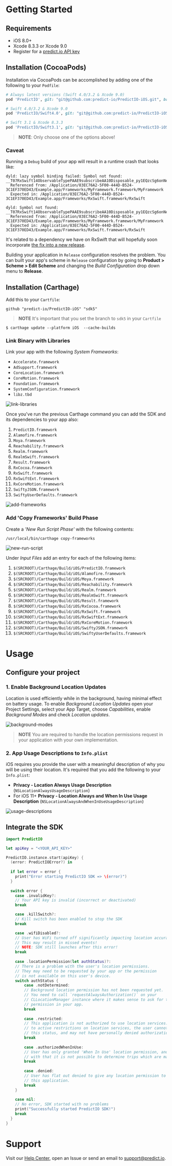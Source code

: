 # Getting Started

## Requirements

* iOS 8.0+
* Xcode 8.3.3 or Xcode 9.0
* Register for a [predict.io API key](http://www.predict.io/service/registration/?level=1)

## Installation (CocoaPods)

Installation via CocoaPods can be accomplished by adding one of the following to your `Podfile`:

```ruby
# Always latest versions (Swift 4.0/3.2 & Xcode 9.0)
pod 'PredictIO', git: "git@github.com:predict-io/PredictIO-iOS.git", branch: "sdk5"

# Swift 4.0/3.2 & Xcode 9.0
pod 'PredictIO/Swift4.0', git: "git@github.com:predict-io/PredictIO-iOS.git", branch: "sdk5"

# Swift 3.1 & Xcode 8.3.3
pod 'PredictIO/Swift3.1', git: "git@github.com:predict-io/PredictIO-iOS.git", branch: "sdk5"
```

> **NOTE**: Only choose one of the options above!

### Caveat

Running a `Debug` build of your app will result in a runtime crash that looks like:

```
dyld: lazy symbol binding failed: Symbol not found: __T07RxSwift14ObservableTypePAAE9subscribeAA10Disposable_py1EQzcSg6onNext_ys5Error_pcSg0gI0yycSg0G9CompletedAM0G8DisposedtFfA1_
  Referenced from: /Application/83EC76A2-5F00-444D-B524-3C1EF370ED43/Example.app/Frameworks/MyFramework.framework/MyFramework
  Expected in: /Application/83EC76A2-5F00-444D-B524-3C1EF370ED43/Example.app/Frameworks/RxSwift.framework/RxSwift

dyld: Symbol not found: __T07RxSwift14ObservableTypePAAE9subscribeAA10Disposable_py1EQzcSg6onNext_ys5Error_pcSg0gI0yycSg0G9CompletedAM0G8DisposedtFfA1_
  Referenced from: /Application/83EC76A2-5F00-444D-B524-3C1EF370ED43/Example.app/Frameworks/MyFramework.framework/MyFramework
  Expected in: /Application/83EC76A2-5F00-444D-B524-3C1EF370ED43/Example.app/Frameworks/RxSwift.framework/RxSwift
```

It's related to a dependency we have on RxSwift that will hopefully soon incorporate [the fix into a new release](https://github.com/ReactiveX/RxSwift/pull/1454).

Building your application in `Release` configuration resolves the problem. You can built your app's scheme in `Release` configuration by going to **Product > Scheme > Edit Scheme** and changing the _Build Configuration_ drop down menu to **Release**.

## Installation (Carthage)

Add this to your `Cartfile`:

```
github "predict-io/PredictIO-iOS" "sdk5"
```

> **NOTE** It's important that you set the branch to `sdk5` in your `Cartfile`

```
$ carthage update --platform iOS  --cache-builds
```

### Link Binary with Libraries

Link your app with the following _System Frameworks_:

* `Accelerate.framework`
* `AdSupport.framework`
* `CoreLocation.framework`
* `CoreMotion.framework`
* `Foundation.framework`
* `SystemConfiguration.framework`
* `libz.tbd`

![link-libraries](docs/link-libraries.png)

Once you've run the previous Carthage command you can add the SDK and its dependencies to your app also:

1. `PredictIO.framework`
2. `Alamofire.framework`
3. `Moya.framework`
4. `Reachability.framework`
5. `Realm.framework`
6. `RealmSwift.framework`
7. `Result.framework`
8. `RxCocoa.framework`
9. `RxSwift.framework`
10. `RxSwiftExt.framework`
11. `RxCoreMotion.framework`
12. `SwiftyJSON.framework`
13. `SwiftyUserDefaults.framework`

![add-frameworks](docs/add-frameworks.gif)

### Add 'Copy Frameworks' Build Phase

Create a _'New Run Script Phase'_ with the following contents:

```
/usr/local/bin/carthage copy-frameworks
```

![new-run-script](docs/new-run-script.png)

Under *Input Files* add an entry for each of the following items:

1. `$(SRCROOT)/Carthage/Build/iOS/PredictIO.framework`
2. `$(SRCROOT)/Carthage/Build/iOS/Alamofire.framework`
3. `$(SRCROOT)/Carthage/Build/iOS/Moya.framework`
4. `$(SRCROOT)/Carthage/Build/iOS/Reachability.framework`
5. `$(SRCROOT)/Carthage/Build/iOS/Realm.framework`
6. `$(SRCROOT)/Carthage/Build/iOS/RealmSwift.framework`
7. `$(SRCROOT)/Carthage/Build/iOS/Result.framework`
8. `$(SRCROOT)/Carthage/Build/iOS/RxCocoa.framework`
9. `$(SRCROOT)/Carthage/Build/iOS/RxSwift.framework`
10. `$(SRCROOT)/Carthage/Build/iOS/RxSwiftExt.framework`
11. `$(SRCROOT)/Carthage/Build/iOS/RxCoreMotion.framework`
12. `$(SRCROOT)/Carthage/Build/iOS/SwiftyJSON.framework`
13. `$(SRCROOT)/Carthage/Build/iOS/SwiftyUserDefaults.framework`

# Usage

## Configure your project

### 1. Enable Background Location Updates

Location is used efficiently while in the background, having minimal effect on battery usage. To enable _Background Location Updates_ open your Project Settings, select your App Target, choose _Capabilities_, enable _Background Modes_ and check _Location updates_.

![background-modes](docs/background-modes.png)

> **NOTE** You are required to handle the location permissions request in your application with your own implementation.

### 2. App Usage Descriptions to `Info.plist`

iOS requires you provide the user with a meaningful description of why you will be using their location. It's required that you add the following to your `Info.plist`:

* **Privacy - Location Always Usage Description** (`NSLocationAlwaysUsageDescription`)
* For iOS 11+ **Privacy - Location Always and When In Use Usage Description** (`NSLocationAlwaysAndWhenInUseUsageDescription`)

![usage-descriptions](docs/usage-descriptions.png)

## Integrate the SDK

```swift
import PredictIO

let apiKey = "<YOUR_API_KEY>"

PredictIO.instance.start(apiKey) {
  (error: PredictIOError?) in
  
  if let error = error {
    print("Error starting PredictIO SDK => \(error)")  
  }
    
  switch error {
    case .invalidKey?:
    // Your API key is invalid (incorrect or deactivated)
    break

    case .killSwitch?:
    // Kill switch has been enabled to stop the SDK
    break

    case .wifiDisabled?:
    // User has WiFi turned off significantly impacting location accuracy available.
    // This may result in missed events!
    // NOTE: SDK still launches after this error!
    break
    
    case .locationPermission(let authStatus)?:
    // There is a problem with the user's location permissions.
    // They may need to be requested by your app or the permission
    // is not available on this user's device.
	switch authStatus {
    	case .notDetermined:
      	// Background location permission has not been requested yet.
      	// You need to call `requestAlwaysAuthorization()` on your
      	// CLLocationManager instance where it makes sense to ask for this 
        // permission in your app.
      	break
      	
      	case .restricted:
		// This application is not authorized to use location services.  Due
		// to active restrictions on location services, the user cannot change
		// this status, and may not have personally denied authorization
		break
      
      	case .authorizedWhenInUse:
      	// User has only granted 'When In Use' location permission, and 
        // with that it is not possible to determine trips which are made.
      	break
      
      	case .denied:
      	// User has flat out denied to give any location permission to
      	// this application.
      	break
    }
    
    case nil:
    // No error, SDK started with no problems
    print("Successfully started PredictIO SDK!") 
    break
  }
}
```

# Support

Visit our [Help Center]([https://support.predict.io](https://support.predict.io/)), open an Issue or send an email to [support@predict.io](support@predict.io).
